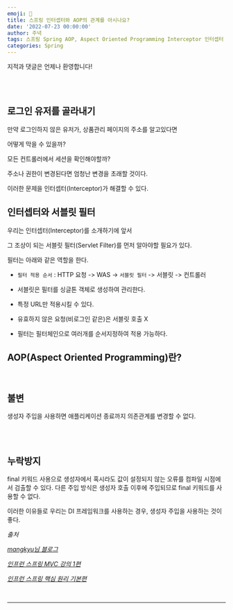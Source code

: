 ```yaml
---
emoji: 🔮
title: 스프링 인터셉터와 AOP의 관계를 아시나요?
date: '2022-07-23 00:00:00'
author: 주녁
tags: 스프링 Spring AOP, Aspect Oriented Programming Interceptor 인터셉터 관점지향
categories: Spring
---
```


지적과 댓글은 언제나 환영합니다!

<br/><br/>

## 로그인 유저를 골라내기

만약 로그인하지 않은 유저가, 상품관리 페이지의 주소를 알고있다면

어떻게 막을 수 있을까?

모든 컨트롤러에서 세션을 확인해야할까?

주소나 권한이 변경된다면 엄청난 변경을 초래할 것이다.

이러한 문제을 인터셉터(Interceptor)가 해결할 수 있다.

## 인터셉터와 서블릿 필터

우리는 인터셉터(Interceptor)를 소개하기에 앞서

그 조상이 되는 서블릿 필터(Servlet Filter)를 먼저 알아야할 필요가 있다.

필터는 아래와 같은 역할을 한다.

- `필터 적용 순서` : HTTP 요청 -> WAS -> `서블릿 필터` -> 서블릿 -> 컨트롤러

- 서블릿은 필터를 싱글톤 객체로 생성하여 관리한다. 

- 특정 URL만 적용시킬 수 있다.

- 유효하지 않은 요청(비로그인 같은)은 서블릿 호출 X

- 필터는 필터체인으로 여러개를 순서지정하여 적용 가능하다.



## AOP(Aspect Oriented Programming)란?



<br/>

## **불변**

생성자 주입을 사용하면 애플리케이션 종료까지 의존관계를 변경할 수 없다.


<br/><br/>

## **누락방지**

final 키워드 사용으로 생성자에서 혹시라도 값이 설정되지 않는 오류를 컴파일 시점에서 검출할 수 있다. 다른 주입 방식은 생성자 호출 이후에 주입되므로 final 키워드를 사용할 수 없다.

이러한 이유들로 우리는 DI 프레임워크를 사용하는 경우, 생성자 주입을 사용하는 것이 좋다.

_출처_

_[mangkyu님 블로그](https://mangkyu.tistory.com/125)_

_[인프런 스프링 MVC 강의 1편](https://www.inflearn.com/course/%EC%8A%A4%ED%94%84%EB%A7%81-mvc-1#)_

_[인프런 스프링 핵심 원리 기본편](https://www.inflearn.com/course/%EC%8A%A4%ED%94%84%EB%A7%81-%ED%95%B5%EC%8B%AC-%EC%9B%90%EB%A6%AC-%EA%B8%B0%EB%B3%B8%ED%8E%B8/)_

<br/>

---

```toc

```
